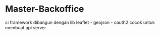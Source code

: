 # Master-Backoffice

ci framework dibangun dengan lib leaflet - geojson - oauth2 cocok untuk membuat api server
